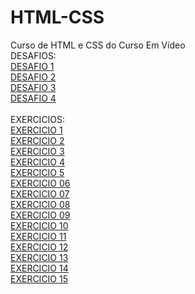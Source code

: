 # HTML-CSS
 Curso de HTML e CSS do Curso Em Video
 <br>
DESAFIOS:
<br>
<a href="https://maiconghisleni.github.io/HTML-CSS/DESAFIOS/DES1/index.html">DESAFIO 1</a>
<br>
<a href="https://maiconghisleni.github.io/HTML-CSS/DESAFIOS/DES2/index.html">DESAFIO 2</a>
<br>
<a href="https://maiconghisleni.github.io/HTML-CSS/DESAFIOS/DES1/index.html">DESAFIO 3</a>
<br>
<a href="https://maiconghisleni.github.io/HTML-CSS/DESAFIOS/DES4/Android.html">DESAFIO 4</a>
<br>
<br>
EXERCICIOS:
<br>
<a href="https://maiconghisleni.github.io/HTML-CSS/EXERCICIOS/index001/index.html">EXERCICIO 1</a>
<br>
<a href="https://maiconghisleni.github.io/HTML-CSS/EXERCICIOS/index002/index.html">EXERCICIO 2</a>
<br>
<a href="https://maiconghisleni.github.io/HTML-CSS/EXERCICIOS/index003/index.html">EXERCICIO 3</a>
<br>
<a href="https://maiconghisleni.github.io/HTML-CSS/EXERCICIOS/index004/index.html">EXERCICIO 4</a>
<br>
<a href="https://maiconghisleni.github.io/HTML-CSS/EXERCICIOS/index005/index.html">EXERCICIO 5</a>
<br>
<a href="https://maiconghisleni.github.io/HTML-CSS/EXERCICIOS/index006/index.html">EXERCICIO 06</a>
<br>
<a href="https://maiconghisleni.github.io/HTML-CSS/EXERCICIOS/index007/index.html">EXERCICIO 07</a>
<br>
<a href="https://maiconghisleni.github.io/HTML-CSS/EXERCICIOS/index008/index.html">EXERCICIO 08</a>
<br>
<a href="https://maiconghisleni.github.io/HTML-CSS/EXERCICIOS/index009/index.html">EXERCICIO 09</a>
<br>
<a href="https://maiconghisleni.github.io/HTML-CSS/EXERCICIOS/index0010/index.html">EXERCICIO 10</a>
<br>
<a href="https://maiconghisleni.github.io/HTML-CSS/EXERCICIOS/index0011/index.html">EXERCICIO 11</a>
<br>
<a href="https://maiconghisleni.github.io/HTML-CSS/EXERCICIOS/index0012/index.html">EXERCICIO 12</a>
<br>
<a href="https://maiconghisleni.github.io/HTML-CSS/EXERCICIOS/index0013/index.html">EXERCICIO 13</a>
<br>
<a href="https://maiconghisleni.github.io/HTML-CSS/EXERCICIOS/index0014/index.html">EXERCICIO 14</a>
<br>
<a href="https://maiconghisleni.github.io/HTML-CSS/EXERCICIOS/index0015/index.html">EXERCICIO 15</a>
<br>
